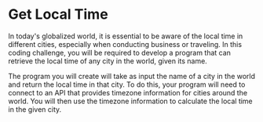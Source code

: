 # Get Local Time

In today's globalized world, it is essential to be aware of the local time in different cities, especially when conducting business or traveling. In this coding challenge, you will be required to develop a program that can retrieve the local time of any city in the world, given its name.

The program you will create will take as input the name of a city in the world and return the local time in that city. To do this, your program will need to connect to an API that provides timezone information for cities around the world. You will then use the timezone information to calculate the local time in the given city.
